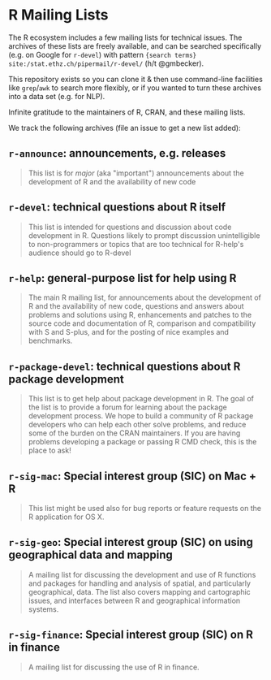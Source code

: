 # R Mailing Lists

The R ecosystem includes a few mailing lists for technical issues. The archives of these lists are freely available, and can be searched specifically (e.g. on Google for `r-devel`) with pattern `{search terms} site:/stat.ethz.ch/pipermail/r-devel/` (h/t @gmbecker).

This repository exists so you can clone it & then use command-line facilities like `grep`/`awk` to search more flexibly, or if you wanted to turn these archives into a data set (e.g. for NLP).

Infinite gratitude to the maintainers of R, CRAN, and these mailing lists.

We track the following archives (file an issue to get a new list added):

## `r-announce`: announcements, e.g. releases

> This list is for _major_ (aka "important") announcements about the development of R and the availability of new code

## `r-devel`: technical questions about R itself

> This list is intended for questions and discussion about code development in R. Questions likely to prompt discussion unintelligible to non-programmers or topics that are too technical for R-help's audience should go to R-devel

## `r-help`: general-purpose list for help using R

> The main R mailing list, for announcements about the development of R and the availability of new code, questions and answers about problems and solutions using R, enhancements and patches to the source code and documentation of R, comparison and compatibility with S and S-plus, and for the posting of nice examples and benchmarks.

## `r-package-devel`: technical questions about R package development

> This list is to get help about package development in R. The goal of the list is to provide a forum for learning about the package development process. We hope to build a community of R package developers who can help each other solve problems, and reduce some of the burden on the CRAN maintainers. If you are having problems developing a package or passing R CMD check, this is the place to ask!

## `r-sig-mac`: Special interest group (SIC) on Mac + R

> This list might be used also for bug reports or feature requests on the R application for OS X.

## `r-sig-geo`: Special interest group (SIC) on using geographical data and mapping

> A mailing list for discussing the development and use of R functions and packages for handling and analysis of spatial, and particularly geographical, data. The list also covers mapping and cartographic issues, and interfaces between R and geographical information systems.

## `r-sig-finance`: Special interest group (SIC) on R in finance

> A mailing list for discussing the use of R in finance.
